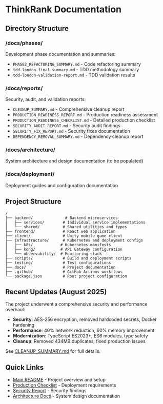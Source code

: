 # ThinkRank Documentation

## Directory Structure

### /docs/phases/
Development phase documentation and summaries:
- `PHASE2_REFACTORING_SUMMARY.md` - Code refactoring summary
- `tdd-london-final-summary.md` - TDD methodology summary
- `tdd-london-validation-report.md` - TDD validation results

### /docs/reports/
Security, audit, and validation reports:
- `CLEANUP_SUMMARY.md` - Comprehensive cleanup report
- `PRODUCTION_READINESS_REPORT.md` - Production readiness assessment
- `PRODUCTION_READINESS_CHECKLIST.md` - Detailed production checklist
- `SECURITY_AUDIT_REPORT.md` - Security audit findings
- `SECURITY_FIX_REPORT.md` - Security fixes documentation
- `DEPENDENCY_REMOVAL_SUMMARY.md` - Dependency cleanup report

### /docs/architecture/
System architecture and design documentation (to be populated)

### /docs/deployment/
Deployment guides and configuration documentation

## Project Structure

```
/
├── backend/              # Backend microservices
│   ├── services/        # Individual service implementations
│   └── shared/          # Shared utilities and types
├── frontend/            # React web application  
├── client/              # Unity mobile game client
├── infrastructure/      # Kubernetes and deployment configs
│   ├── k8s/            # Kubernetes manifests
│   ├── kong/           # API Gateway configuration
│   └── observability/  # Monitoring stack
├── scripts/             # Build and deployment scripts
├── testing/             # Test configurations
├── docs/                # Project documentation
├── .github/             # GitHub Actions workflows
└── package.json         # Root project configuration
```

## Recent Updates (August 2025)

The project underwent a comprehensive security and performance overhaul:
- **Security**: AES-256 encryption, removed hardcoded secrets, Docker hardening
- **Performance**: 40% network reduction, 60% memory improvement
- **Modernization**: TypeScript ES2023+, ES6 modules, type safety
- **Cleanup**: Removed 434MB duplicates, fixed production issues

See [CLEANUP_SUMMARY.md](reports/CLEANUP_SUMMARY.md) for full details.

## Quick Links

- [Main README](../README.md) - Project overview and setup
- [Production Checklist](reports/PRODUCTION_READINESS_CHECKLIST.md) - Deployment requirements
- [Security Report](reports/SECURITY_AUDIT_REPORT.md) - Security findings
- [Architecture Docs](architecture/) - System design documentation